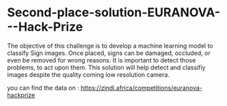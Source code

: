 # Second-place-solution-EURANOVA---Hack-Prize
The objective of this challenge is to develop a machine learning model to classify Sign images. Once placed, signs can be damaged, occluded, or even be removed for wrong reasons. It is important to detect those problems, to act upon them. This solution will help detect and classifiy images despite the quality coming low resolution camera.

you can find the data on : https://zindi.africa/competitions/euranova-hackprize
